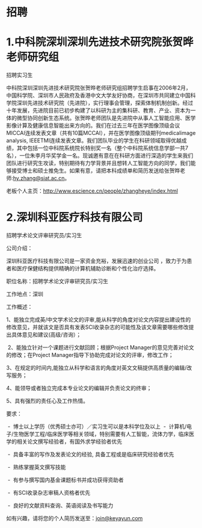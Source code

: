 # 招聘

# 1.中科院深圳深圳先进技术研究院张贺晔老师研究组

招聘实习生

中科院深圳深圳先进技术研究院张贺晔老师研究组招聘学生启事在2006年2月，中国科学院、深圳市人民政府及香港中文大学友好协商，在深圳市共同建立中国科学院深圳先进技术研究院（先进院），实行理事会管理，探索体制机制创新。经过十年发展，先进院目前已初步构建了以科研为主的集科研、教育、产业、资本为一体的微型协同创新生态系统。张贺晔老师团队是先进院中从事人工智能应用、医学影像计算及健康信息智能出来方向的。我们在过去三年在医学图像顶级会议MICCAI连续发表文章（共有10篇MCCAI），并在医学图像顶级期刊medicalimage analysis, IEEETMI连续发表文章。我们团队毕业的学生在科研领域取得优越成绩，其中包括一位中科院系统院长特别奖一名（整个中科院系统信息学部一共7名），一位朱李月华奖学金一名。现诚邀有意在在科研方面进行深造的学生来我们团队进行研究生攻读，特别期待有力学背景并且想转人工智能方向的同学，我们能够接受博士和硕士推免生。如果有意，请把本科成绩单和简历发送给张贺晔老师:hy.zhang@siat.ac.cn。

老板个人主页：http://www.escience.cn/people/zhangheye/index.html






# 2.深圳科亚医疗科技有限公司

招聘学术论文评审研究员/实习生

公司介绍：

深圳科亚医疗科技有限公司是一家资金充裕，发展迅速的创业公司 ，致力于为患者和医疗保健结构提供精确的计算机辅助诊断和个性化治疗选择。

职位名称：招聘学术论文评审研究员/实习生

工作地点：深圳

工作概述：

1、能独立完成英/中文学术论文的评审,能从科学的角度对论文内容提出建设性的修改意见，并就该文是否具有发表SCI收录杂志的可能性及该文章需要哪些修改提出具体意见和建议(高级/咨询）；

 2、能独立针对一个课题进行文献回顾；根据Project Manager的意见完善对论文的修改；在Project Manager指导下协助完成对论文的评审，修改工作；

3、在规定的时间内,能独立从科学和语言的角度对英文文稿提供高质量的编辑/改写服务；

4、能领导或者独立完成本专业论文的编辑并负责论文的终审；

5、具有强烈的责任心及工作热情。

要求：

 -  博士以上学历（优秀硕士亦可）／实习生可以是本科学位及以上
 -  计算机/电子/生物医学工程/临床医学等相关领域，特别需要有人工智能，流体力学，临床医学的相关论文撰写经验者，有国外求学经验者优先

 -  具备丰富的写作及发表论文的经验, 具备工程或是临床研究经验者优先

 -  熟练掌握英文撰写技能

 -  有参与撰写国内基金课题标书并成功获得资助者

 -  有SCI收录杂志审稿人资格者优先

 -  良好的文献资料查询、英语阅读及书写能力

如有兴趣，请将您的个人简历发送至：join@keyayun.com



